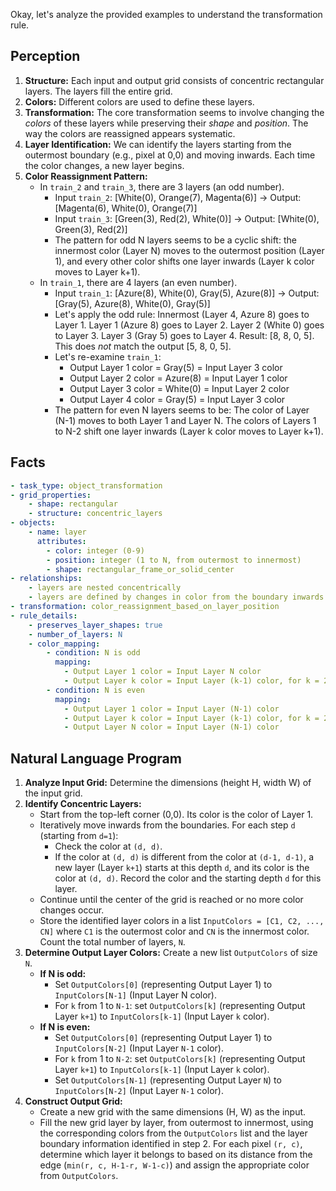 Okay, let's analyze the provided examples to understand the transformation rule.

## Perception

1.  **Structure:** Each input and output grid consists of concentric rectangular layers. The layers fill the entire grid.
2.  **Colors:** Different colors are used to define these layers.
3.  **Transformation:** The core transformation seems to involve changing the *colors* of these layers while preserving their *shape* and *position*. The way the colors are reassigned appears systematic.
4.  **Layer Identification:** We can identify the layers starting from the outermost boundary (e.g., pixel at 0,0) and moving inwards. Each time the color changes, a new layer begins.
5.  **Color Reassignment Pattern:**
    *   In `train_2` and `train_3`, there are 3 layers (an odd number).
        *   Input `train_2`: [White(0), Orange(7), Magenta(6)] -> Output: [Magenta(6), White(0), Orange(7)]
        *   Input `train_3`: [Green(3), Red(2), White(0)] -> Output: [White(0), Green(3), Red(2)]
        *   The pattern for odd N layers seems to be a cyclic shift: the innermost color (Layer N) moves to the outermost position (Layer 1), and every other color shifts one layer inwards (Layer k color moves to Layer k+1).
    *   In `train_1`, there are 4 layers (an even number).
        *   Input `train_1`: [Azure(8), White(0), Gray(5), Azure(8)] -> Output: [Gray(5), Azure(8), White(0), Gray(5)]
        *   Let's apply the odd rule: Innermost (Layer 4, Azure 8) goes to Layer 1. Layer 1 (Azure 8) goes to Layer 2. Layer 2 (White 0) goes to Layer 3. Layer 3 (Gray 5) goes to Layer 4. Result: [8, 8, 0, 5]. This does *not* match the output [5, 8, 0, 5].
        *   Let's re-examine `train_1`:
            *   Output Layer 1 color = Gray(5) = Input Layer 3 color
            *   Output Layer 2 color = Azure(8) = Input Layer 1 color
            *   Output Layer 3 color = White(0) = Input Layer 2 color
            *   Output Layer 4 color = Gray(5) = Input Layer 3 color
        *   The pattern for even N layers seems to be: The color of Layer (N-1) moves to both Layer 1 and Layer N. The colors of Layers 1 to N-2 shift one layer inwards (Layer k color moves to Layer k+1).

## Facts


```yaml
- task_type: object_transformation
- grid_properties:
    - shape: rectangular
    - structure: concentric_layers
- objects:
    - name: layer
      attributes:
        - color: integer (0-9)
        - position: integer (1 to N, from outermost to innermost)
        - shape: rectangular_frame_or_solid_center
- relationships:
    - layers are nested concentrically
    - layers are defined by changes in color from the boundary inwards
- transformation: color_reassignment_based_on_layer_position
- rule_details:
    - preserves_layer_shapes: true
    - number_of_layers: N
    - color_mapping:
        - condition: N is odd
          mapping:
            - Output Layer 1 color = Input Layer N color
            - Output Layer k color = Input Layer (k-1) color, for k = 2 to N
        - condition: N is even
          mapping:
            - Output Layer 1 color = Input Layer (N-1) color
            - Output Layer k color = Input Layer (k-1) color, for k = 2 to N-1
            - Output Layer N color = Input Layer (N-1) color
```


## Natural Language Program

1.  **Analyze Input Grid:** Determine the dimensions (height H, width W) of the input grid.
2.  **Identify Concentric Layers:**
    *   Start from the top-left corner (0,0). Its color is the color of Layer 1.
    *   Iteratively move inwards from the boundaries. For each step `d` (starting from `d=1`):
        *   Check the color at `(d, d)`.
        *   If the color at `(d, d)` is different from the color at `(d-1, d-1)`, a new layer (Layer `k+1`) starts at this depth `d`, and its color is the color at `(d, d)`. Record the color and the starting depth `d` for this layer.
    *   Continue until the center of the grid is reached or no more color changes occur.
    *   Store the identified layer colors in a list `InputColors = [C1, C2, ..., CN]` where `C1` is the outermost color and `CN` is the innermost color. Count the total number of layers, `N`.
3.  **Determine Output Layer Colors:** Create a new list `OutputColors` of size `N`.
    *   **If N is odd:**
        *   Set `OutputColors[0]` (representing Output Layer 1) to `InputColors[N-1]` (Input Layer N color).
        *   For `k` from 1 to `N-1`: set `OutputColors[k]` (representing Output Layer `k+1`) to `InputColors[k-1]` (Input Layer `k` color).
    *   **If N is even:**
        *   Set `OutputColors[0]` (representing Output Layer 1) to `InputColors[N-2]` (Input Layer `N-1` color).
        *   For `k` from 1 to `N-2`: set `OutputColors[k]` (representing Output Layer `k+1`) to `InputColors[k-1]` (Input Layer `k` color).
        *   Set `OutputColors[N-1]` (representing Output Layer `N`) to `InputColors[N-2]` (Input Layer `N-1` color).
4.  **Construct Output Grid:**
    *   Create a new grid with the same dimensions (H, W) as the input.
    *   Fill the new grid layer by layer, from outermost to innermost, using the corresponding colors from the `OutputColors` list and the layer boundary information identified in step 2. For each pixel `(r, c)`, determine which layer it belongs to based on its distance from the edge (`min(r, c, H-1-r, W-1-c)`) and assign the appropriate color from `OutputColors`.